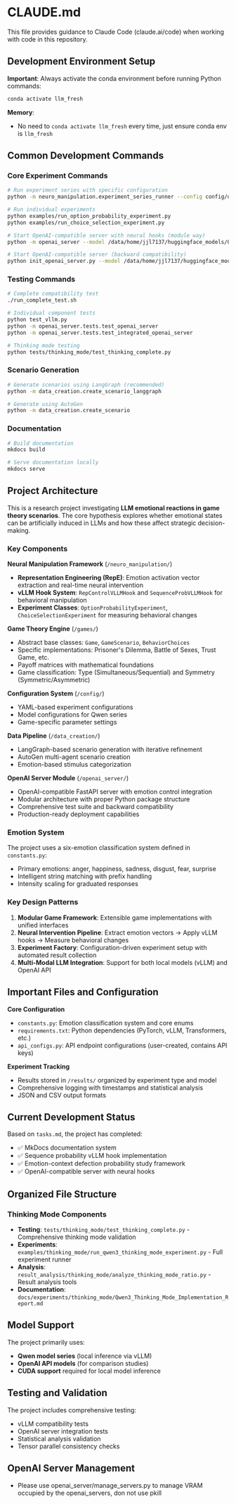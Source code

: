 # CLAUDE.md

This file provides guidance to Claude Code (claude.ai/code) when working with code in this repository.

## Development Environment Setup

**Important**: Always activate the conda environment before running Python commands:
```bash
conda activate llm_fresh
```

**Memory**:
- No need to `conda activate llm_fresh` every time, just ensure conda env is `llm_fresh`

## Common Development Commands

### Core Experiment Commands
```bash
# Run experiment series with specific configuration
python -m neuro_manipulation.experiment_series_runner --config config/qwen2.5_Series_Prisoners_Dilemma.yaml

# Run individual experiments
python examples/run_option_probability_experiment.py
python examples/run_choice_selection_experiment.py

# Start OpenAI-compatible server with neural hooks (module way)
python -m openai_server --model /data/home/jjl7137/huggingface_models/Qwen/Qwen2.5-0.5B-Instruct --emotion anger

# Start OpenAI-compatible server (backward compatibility)
python init_openai_server.py --model /data/home/jjl7137/huggingface_models/Qwen/Qwen2.5-0.5B-Instruct --emotion anger
```

### Testing Commands
```bash
# Complete compatibility test
./run_complete_test.sh

# Individual component tests
python test_vllm.py
python -m openai_server.tests.test_openai_server
python -m openai_server.tests.test_integrated_openai_server

# Thinking mode testing
python tests/thinking_mode/test_thinking_complete.py
```

### Scenario Generation
```bash
# Generate scenarios using LangGraph (recommended)
python -m data_creation.create_scenario_langgraph

# Generate using AutoGen
python -m data_creation.create_scenario
```

### Documentation
```bash
# Build documentation
mkdocs build

# Serve documentation locally
mkdocs serve
```

## Project Architecture

This is a research project investigating **LLM emotional reactions in game theory scenarios**. The core hypothesis explores whether emotional states can be artificially induced in LLMs and how these affect strategic decision-making.

### Key Components

**Neural Manipulation Framework** (`/neuro_manipulation/`)
- **Representation Engineering (RepE)**: Emotion activation vector extraction and real-time neural intervention
- **vLLM Hook System**: `RepControlVLLMHook` and `SequenceProbVLLMHook` for behavioral manipulation
- **Experiment Classes**: `OptionProbabilityExperiment`, `ChoiceSelectionExperiment` for measuring behavioral changes

**Game Theory Engine** (`/games/`)
- Abstract base classes: `Game`, `GameScenario`, `BehaviorChoices`
- Specific implementations: Prisoner's Dilemma, Battle of Sexes, Trust Game, etc.
- Payoff matrices with mathematical foundations
- Game classification: Type (Simultaneous/Sequential) and Symmetry (Symmetric/Asymmetric)

**Configuration System** (`/config/`)
- YAML-based experiment configurations
- Model configurations for Qwen series
- Game-specific parameter settings

**Data Pipeline** (`/data_creation/`)
- LangGraph-based scenario generation with iterative refinement
- AutoGen multi-agent scenario creation
- Emotion-based stimulus categorization

**OpenAI Server Module** (`/openai_server/`)
- OpenAI-compatible FastAPI server with emotion control integration
- Modular architecture with proper Python package structure
- Comprehensive test suite and backward compatibility
- Production-ready deployment capabilities

### Emotion System

The project uses a six-emotion classification system defined in `constants.py`:
- Primary emotions: anger, happiness, sadness, disgust, fear, surprise
- Intelligent string matching with prefix handling
- Intensity scaling for graduated responses

### Key Design Patterns

1. **Modular Game Framework**: Extensible game implementations with unified interfaces
2. **Neural Intervention Pipeline**: Extract emotion vectors → Apply vLLM hooks → Measure behavioral changes
3. **Experiment Factory**: Configuration-driven experiment setup with automated result collection
4. **Multi-Modal LLM Integration**: Support for both local models (vLLM) and OpenAI API

## Important Files and Configuration

**Core Configuration**
- `constants.py`: Emotion classification system and core enums
- `requirements.txt`: Python dependencies (PyTorch, vLLM, Transformers, etc.)
- `api_configs.py`: API endpoint configurations (user-created, contains API keys)

**Experiment Tracking**
- Results stored in `/results/` organized by experiment type and model
- Comprehensive logging with timestamps and statistical analysis
- JSON and CSV output formats

## Current Development Status

Based on `tasks.md`, the project has completed:
- ✅ MkDocs documentation system
- ✅ Sequence probability vLLM hook implementation
- ✅ Emotion-context defection probability study framework
- ✅ OpenAI-compatible server with neural hooks


## Organized File Structure

### Thinking Mode Components
- **Testing**: `tests/thinking_mode/test_thinking_complete.py` - Comprehensive thinking mode validation
- **Experiments**: `examples/thinking_mode/run_qwen3_thinking_mode_experiment.py` - Full experiment runner
- **Analysis**: `result_analysis/thinking_mode/analyze_thinking_mode_ratio.py` - Result analysis tools
- **Documentation**: `docs/experiments/thinking_mode/Qwen3_Thinking_Mode_Implementation_Report.md`

## Model Support

The project primarily uses:
- **Qwen model series** (local inference via vLLM)
- **OpenAI API models** (for comparison studies)
- **CUDA support** required for local model inference

## Testing and Validation

The project includes comprehensive testing:
- vLLM compatibility tests
- OpenAI server integration tests
- Statistical analysis validation
- Tensor parallel consistency checks

## OpenAI Server Management

- Please use openai_server/manage_servers.py to manage VRAM occupied by the openai_servers, don not use pkill
